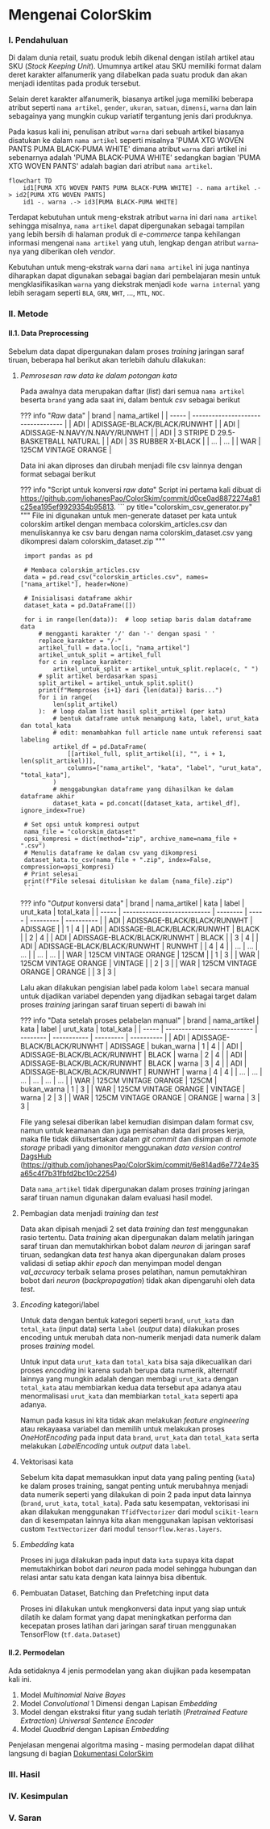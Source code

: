 # Mengenai ColorSkim

<!-- ### Abstrak -->

### **I. Pendahuluan**

Di dalam dunia retail, suatu produk lebih dikenal dengan istilah artikel atau SKU (*Stock Keeping Unit*). Umumnya artikel atau SKU memiliki format dalam deret karakter alfanumerik yang dilabelkan pada suatu produk dan akan menjadi identitas pada produk tersebut.

Selain deret karakter alfanumerik, biasanya artikel juga memiliki beberapa atribut seperti `nama artikel`, `gender`, `ukuran`, `satuan`, `dimensi`, `warna` dan lain sebagainya yang mungkin cukup variatif tergantung jenis dari produknya.

Pada kasus kali ini, penulisan atribut `warna` dari sebuah artikel biasanya disatukan ke dalam `nama artikel` seperti misalnya 'PUMA XTG WOVEN PANTS PUMA BLACK-PUMA WHITE' dimana atribut `warna` dari artikel ini sebenarnya adalah 'PUMA BLACK-PUMA WHITE' sedangkan bagian 'PUMA XTG WOVEN PANTS' adalah bagian dari atribut `nama artikel`.

```mermaid
flowchart TD
    id1[PUMA XTG WOVEN PANTS PUMA BLACK-PUMA WHITE] -. nama artikel .-> id2[PUMA XTG WOVEN PANTS]
    id1 -. warna .-> id3[PUMA BLACK-PUMA WHITE]
```

Terdapat kebutuhan untuk meng-ekstrak atribut `warna` ini dari `nama artikel` sehingga misalnya, `nama artikel` dapat dipergunakan sebagai tampilan yang lebih bersih di halaman produk di *e-commerce* tanpa kehilangan informasi mengenai `nama artikel` yang utuh, lengkap dengan atribut `warna`-nya yang diberikan oleh *vendor*.

Kebutuhan untuk meng-ekstrak `warna` dari `nama artikel` ini juga nantinya diharapkan dapat digunakan sebagai bagian dari pembelajaran mesin untuk mengklasifikasikan `warna` yang diekstrak menjadi `kode warna internal` yang lebih seragam seperti `BLA`, `GRN`, `WHT`, ..., `MTL`, `NOC`.

### **II. Metode**

#### II.1. Data Preprocessing

Sebelum data dapat dipergunakan dalam proses *training* jaringan saraf tiruan, beberapa hal berikut akan terlebih dahulu dilakukan:

1. *Pemrosesan raw data ke dalam potongan kata*
  
    Pada awalnya data merupakan daftar (*list*) dari semua `nama artikel` beserta `brand` yang ada saat ini, dalam bentuk *csv* sebagai berikut

    ??? info "*Raw* data"
        | brand | nama_artikel                       |
        | ----- | ---------------------------------- |
        | ADI   | ADISSAGE-BLACK/BLACK/RUNWHT        |
        | ADI   | ADISSAGE-N.NAVY/N.NAVY/RUNWHT      |
        | ADI   | 3 STRIPE D 29.5-BASKETBALL NATURAL |
        | ADI   | 3S RUBBER X-BLACK                  |
        | ...   | ...                                |
        | WAR   | 125CM VINTAGE ORANGE               |

    Data ini akan diproses dan dirubah menjadi file csv lainnya dengan format sebagai berikut

    ??? info "Script untuk konversi *raw data*"
        Script ini pertama kali dibuat di https://github.com/johanesPao/ColorSkim/commit/d0ce0ad8872274a81c25ea195ef9929354b95813.
        ``` py title="colorskim_csv_generator.py"
        """
        File ini digunakan untuk men-generate dataset per kata untuk colorskim artikel
        dengan membaca colorskim_articles.csv dan menuliskannya ke csv baru dengan nama
        colorskim_dataset.csv yang dikompresi dalam colorskim_dataset.zip
        """

        import pandas as pd

        # Membaca colorskim_articles.csv
        data = pd.read_csv("colorskim_articles.csv", names=["nama_artikel"], header=None)

        # Inisialisasi dataframe akhir
        dataset_kata = pd.DataFrame([])

        for i in range(len(data)):  # loop setiap baris dalam dataframe data
            # mengganti karakter '/' dan '-' dengan spasi ' '
            replace_karakter = "/-"
            artikel_full = data.loc[i, "nama_artikel"]
            artikel_untuk_split = artikel_full
            for c in replace_karakter:
                artikel_untuk_split = artikel_untuk_split.replace(c, " ")
            # split artikel berdasarkan spasi
            split_artikel = artikel_untuk_split.split()
            print(f"Memproses {i+1} dari {len(data)} baris...")
            for i in range(
                len(split_artikel)
            ):  # loop dalam list hasil split_artikel (per kata)
                # bentuk dataframe untuk menampung kata, label, urut_kata dan total_kata
                # edit: menambahkan full article name untuk referensi saat labeling
                artikel_df = pd.DataFrame(
                    [[artikel_full, split_artikel[i], "", i + 1, len(split_artikel)]],
                    columns=["nama_artikel", "kata", "label", "urut_kata", "total_kata"],
                )
                # menggabungkan dataframe yang dihasilkan ke dalam dataframe akhir
                dataset_kata = pd.concat([dataset_kata, artikel_df], ignore_index=True)

        # Set opsi untuk kompresi output
        nama_file = "colorskim_dataset"
        opsi_kompresi = dict(method="zip", archive_name=nama_file + ".csv")
        # Menulis dataframe ke dalam csv yang dikompresi
        dataset_kata.to_csv(nama_file + ".zip", index=False, compression=opsi_kompresi)
        # Print selesai
        print(f"File selesai dituliskan ke dalam {nama_file}.zip")
        ```

    ??? info "*Output* konversi data"
        | brand | nama_artikel                | kata     | label | urut_kata | total_kata |
        | ----- | --------------------------- | -------- | ----- | --------- | ---------- |
        | ADI   | ADISSAGE-BLACK/BLACK/RUNWHT | ADISSAGE |       | 1         | 4          |
        | ADI   | ADISSAGE-BLACK/BLACK/RUNWHT | BLACK    |       | 2         | 4          |
        | ADI   | ADISSAGE-BLACK/BLACK/RUNWHT | BLACK    |       | 3         | 4          |
        | ADI   | ADISSAGE-BLACK/BLACK/RUNWHT | RUNWHT   |       | 4         | 4          |
        | ...   | ...                         | ...      |       | ...       | ...        |
        | WAR   | 125CM VINTAGE ORANGE        | 125CM    |       | 1         | 3          |
        | WAR   | 125CM VINTAGE ORANGE        | VINTAGE  |       | 2         | 3          |
        | WAR   | 125CM VINTAGE ORANGE        | ORANGE   |       | 3         | 3          |

    Lalu akan dilakukan pengisian label pada kolom `label` secara manual untuk dijadikan variabel dependen yang dijadikan sebagai target dalam proses *training* jaringan saraf tiruan seperti di bawah ini

    ??? info "Data setelah proses pelabelan manual"
        | brand | nama_artikel                | kata     | label       | urut_kata | total_kata |
        | ----- | --------------------------- | -------- | ----------- | --------- | ---------- |
        | ADI   | ADISSAGE-BLACK/BLACK/RUNWHT | ADISSAGE | bukan_warna | 1         | 4          |
        | ADI   | ADISSAGE-BLACK/BLACK/RUNWHT | BLACK    | warna       | 2         | 4          |
        | ADI   | ADISSAGE-BLACK/BLACK/RUNWHT | BLACK    | warna       | 3         | 4          |
        | ADI   | ADISSAGE-BLACK/BLACK/RUNWHT | RUNWHT   | warna       | 4         | 4          |
        | ...   | ...                         | ...      | ...         | ...       | ...        |
        | WAR   | 125CM VINTAGE ORANGE        | 125CM    | bukan_warna | 1         | 3          |
        | WAR   | 125CM VINTAGE ORANGE        | VINTAGE  | warna       | 2         | 3          |
        | WAR   | 125CM VINTAGE ORANGE        | ORANGE   | warna       | 3         | 3          |

    File yang selesai diberikan label kemudian disimpan dalam format csv, namun untuk keamanan dan juga pemisahan data dari proses kerja, maka file tidak diikutsertakan dalam *git commit* dan disimpan di *remote storage* pribadi yang dimonitor menggunakan *data version control* [DagsHub](https://dagshub.com/) (https://github.com/johanesPao/ColorSkim/commit/6e814ad6e7724e35a65c4f7b31fbfd2bc10c2254)

    Data `nama_artikel` tidak dipergunakan dalam proses *training* jaringan saraf tiruan namun digunakan dalam evaluasi hasil model.

2. Pembagian data menjadi *training* dan *test*

    Data akan dipisah menjadi 2 set data *training* dan *test* menggunakan rasio tertentu. Data *training* akan dipergunakan dalam melatih jaringan saraf tiruan dan memutakhirkan bobot dalam *neuron* di jaringan saraf tiruan, sedangkan data *test* hanya akan dipergunakan dalam proses validasi di setiap akhir *epoch* dan menyimpan model dengan *val_accuracy* terbaik selama proses pelatihan, namun pemutakhiran bobot dari *neuron* (*backpropagation*) tidak akan dipengaruhi oleh data *test*.

3. *Encoding* kategori/label
   
    Untuk data dengan bentuk kategori seperti `brand`, `urut_kata` dan `total_kata` (input data) serta `label` (*output* data) dilakukan proses encoding untuk merubah data non-numerik menjadi data numerik dalam proses *training* model.

    Untuk input data `urut_kata` dan `total_kata` bisa saja dikecualikan dari proses *encoding* ini karena sudah berupa data numerik, alternatif lainnya yang mungkin adalah dengan membagi `urut_kata` dengan `total_kata` atau membiarkan kedua data tersebut apa adanya atau menormalisasi `urut_kata` dan membiarkan `total_kata` seperti apa adanya.

    Namun pada kasus ini kita tidak akan melakukan *feature engineering* atau rekayaasa variabel dan memilih untuk melakukan proses *OneHotEncoding* pada input data `brand`, `urut_kata` dan `total_kata` serta melakukan *LabelEncoding* untuk *output* data `label`.

4. Vektorisasi kata
   
    Sebelum kita dapat memasukkan input data yang paling penting (`kata`) ke dalam proses training, sangat penting untuk merubahnya menjadi data numerik seperti yang dilakukan di poin 2 pada input data lainnya (`brand`, `urut_kata`, `total_kata`). Pada satu kesempatan, vektorisasi ini akan dilakukan menggunakan `TfidfVectorizer` dari modul `scikit-learn` dan di kesempatan lainnya kita akan menggunakan lapisan vektorisasi custom `TextVectorizer` dari modul `tensorflow.keras.layers`.

5. *Embedding* kata

    Proses ini juga dilakukan pada input data `kata` supaya kita dapat memutakhirkan bobot dari *neuron* pada model sehingga hubungan dan relasi antar satu kata dengan kata lainnya bisa dibentuk.

6. Pembuatan Dataset, Batching dan Prefetching input data
   
    Proses ini dilakukan untuk mengkonversi data input yang siap untuk dilatih ke dalam format yang dapat meningkatkan performa dan kecepatan proses latihan dari jaringan saraf tiruan menggunakan TensorFlow (`tf.data.Dataset`) 

#### II.2. Permodelan

Ada setidaknya 4 jenis permodelan yang akan diujikan pada kesempatan kali ini.

1. Model *Multinomial Naive Bayes*
2. Model *Convolutional* 1 Dimensi dengan Lapisan *Embedding*
3. Model dengan ekstraksi fitur yang sudah terlatih (*Pretrained Feature Extraction*) *Universal Sentence Encoder*
4. Model *Quadbrid* dengan Lapisan *Embedding*

Penjelasan mengenai algoritma masing - masing permodelan dapat dilihat langsung di bagian [Dokumentasi ColorSkim](colorskim_notebook.md)

### **III. Hasil**

### **IV. Kesimpulan**

### **V. Saran**